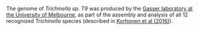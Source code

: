 [//]: # (Created by ./bin/manage_files.pl from ./species/Trichinella_t9/PRJNA257433/Trichinella_t9_PRJNA257433.assembly.html on Thu Jun 11 13:46:24 2020)
The genome of _Trichinella sp. T9_ was produced by the [Gasser laboratory at the University of Melbourne](http://www.gasserlab.org/), as part of the assembly and analysis of all 12 recognized _Trichinella_ species (described in [Korhonen et al (2016)](http://europepmc.org/abstract/MED/26830005)).
